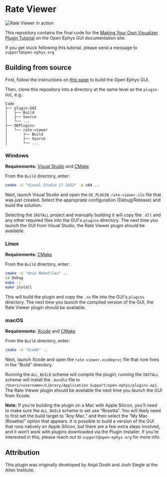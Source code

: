 # Rate Viewer

![Rate Viewer in action](https://open-ephys.github.io/gui-docs/_images/visualizerplugin-06.png)

This repository contains the final code for the [Making Your Own Visualizer Plugin Tutorial](https://open-ephys.github.io/gui-docs/Tutorials/Making-Your-Own-Visualizer-Plugin.html) on the Open Ephys GUI documentation site.

If you get stuck following this tutorial, please send a message to `support@open-ephys.org`


## Building from source

First, follow the instructions on [this page](https://open-ephys.github.io/gui-docs/Developer-Guide/Compiling-the-GUI.html) to build the Open Ephys GUI.

Then, clone this repository into a directory at the same level as the `plugin-GUI`, e.g.:
 
```
Code
├── plugin-GUI
│   ├── Build
│   ├── Source
│   └── ...
├── OEPlugins
│   └── rate-viewer
│       ├── Build
│       ├── Source
│       └── ...
```

### Windows

**Requirements:** [Visual Studio](https://visualstudio.microsoft.com/) and [CMake](https://cmake.org/install/)

From the `Build` directory, enter:

```bash
cmake -G "Visual Studio 17 2022" -A x64 ..
```

Next, launch Visual Studio and open the `OE_PLUGIN_rate-viewer.sln` file that was just created. Select the appropriate configuration (Debug/Release) and build the solution.

Selecting the `INSTALL` project and manually building it will copy the `.dll` and any other required files into the GUI's `plugins` directory. The next time you launch the GUI from Visual Studio, the Rate Viewer plugin should be available.


### Linux

**Requirements:** [CMake](https://cmake.org/install/)

From the `Build` directory, enter:

```bash
cmake -G "Unix Makefiles" ..
cd Debug
make -j
make install
```

This will build the plugin and copy the `.so` file into the GUI's `plugins` directory. The next time you launch the compiled version of the GUI, the Rate Viewer plugin should be available.


### macOS

**Requirements:** [Xcode](https://developer.apple.com/xcode/) and [CMake](https://cmake.org/install/)

From the `Build` directory, enter:

```bash
cmake -G "Xcode" ..
```

Next, launch Xcode and open the `rate-viewer.xcodeproj` file that now lives in the “Build” directory.

Running the `ALL_BUILD` scheme will compile the plugin; running the `INSTALL` scheme will install the `.bundle` file to `/Users/<username>/Library/Application Support/open-ephys/plugins-api`. The Rate Viewer plugin should be available the next time you launch the GUI from Xcode.

**Note:** If you’re building the plugin on a Mac with Apple Silicon, you’ll need to make sure the `ALL_BUILD` scheme is set use “Rosetta”. You will likely need to first set the build target to “Any Mac,” and then select the “My Mac (Rosetta)” option that appears. It is possible to build a version of the GUI that runs natively on Apple Silicon, but there are a few extra steps involved, and it won’t work with plugins downloaded via the Plugin Installer. If you’re interested in this, please reach out to `support@open-ephys.org` for more info.

## Attribution

This plugin was originally developed by Anjal Doshi and Josh Siegle at the Allen Institute.
